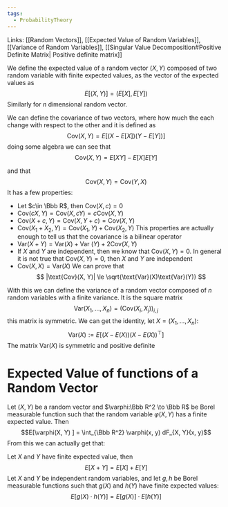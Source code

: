 ```yaml
---
tags:
  - ProbabilityTheory
---
```

Links: [[Random Vectors]], [[Expected Value of Random Variables]], [[Variance of Random Variables]], [[Singular Value Decomposition#Positive Definite Matrix| Positive definite matrix]]

We define the expected value of a random vector $(X, Y)$ composed of two random variable with finite expected values, as the vector of the expected values as 
$$
E[(X, Y)] = (E[X], E[Y])
$$
Similarly for $n$ dimensional random vector.

We can define the covariance of two vectors, where how much the each change with respect to the other and it is defined as 
$$
\text{Cov}(X, Y) = E[(X-E[X])(Y-E[Y])]
$$
doing some algebra we can see that 
$$
\text{Cov}(X, Y) = E[XY]-E[X]E[Y]
$$

and that 
$$
\text{Cov}(X, Y) = \text{Cov}(Y, X)
$$
It has a few properties:
- Let $c\in \Bbb R$, then $\text{Cov}(X, c)= 0$
- $\text{Cov}(cX, Y) = \text{Cov}(X, cY) = c\text{Cov}(X, Y)$
- $\text{Cov}(X+ c, Y) = \text{Cov}(X, Y+c ) = \text{Cov}(X, Y)$
- $\text{Cov}(X_1 +X_2, Y) = \text{Cov}(X_1, Y)+ \text{Cov}(X_2, Y)$
This properties are actually enough to tell us that the covariance is a bilinear operator
- $\text{Var}(X+ Y) = \text{Var}(X)+ \text{Var }(Y) + 2\text{Cov}(X, Y)$
- If $X$ and $Y$ are independent, then we know that $\text{Cov}(X, Y) =0$. In general it is not true that $\text{Cov}(X, Y)=0$, then $X$ and $Y$ are independent
- $\text{Cov}(X, X) = \text{Var}(X)$
We can prove that 
$$
|\text{Cov}(X, Y)| \le \sqrt{\text{Var}(X)\text{Var}(Y)}
$$

With this we can define the variance of a random vector composed of $n$ random variables with a finite variance. It is the square matrix 
$$
\text{Var}(X_1,\dots, X_n) = (\text{Cov}(X_i, X_j))_{i, j}
$$
this matrix is symmetric. 
We can get the identity, let $X = (X_1, \dots, X_n)$:
$$
\text{Var}(X) := E[(X-E(X))(X-E(X))^\top]
$$
The matrix $\text{Var}(X)$ is symmetric and positive definite

# Expected Value of functions of a Random Vector

Let $(X, Y)$ be a random vector and $\varphi:\Bbb R^2 \to \Bbb R$ be Borel measurable function such that the random variable $\varphi(X, Y)$ has a finite expected value. Then $$E[\varphi(X, Y) ] = \int_{\Bbb R^2} \varphi(x, y) dF_{X, Y}(x, y)$$
From this we can actually get that:

Let $X$ and $Y$ have finite expected value, then $$E[X + Y] = E[X] + E[Y]$$
Let $X$ and $Y$ be independent random variables, and let $g, h$ be Borel measurable functions such that $g(X)$ and $h(Y)$ have finite expected values:
$$E[g(X) \cdot h(Y) ]  = E[g(X)] \cdot E[h(Y)]$$